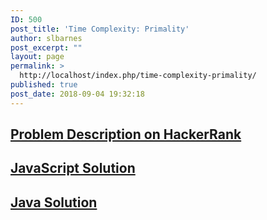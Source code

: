```yaml
---
ID: 500
post_title: 'Time Complexity: Primality'
author: slbarnes
post_excerpt: ""
layout: page
permalink: >
  http://localhost/index.php/time-complexity-primality/
published: true
post_date: 2018-09-04 19:32:18
---
```

## <a href="https://www.hackerrank.com/challenges/jim-and-the-orders" target="_blank" rel="noopener">Problem Description on HackerRank</a>

## [JavaScript Solution][1]

## [Java Solution][2]

 [1]: /index.php/jim-and-the-orders/jim-and-the-orders-javascript
 [2]: /index.php/jim-and-the-orders/jim-and-the-orders-java